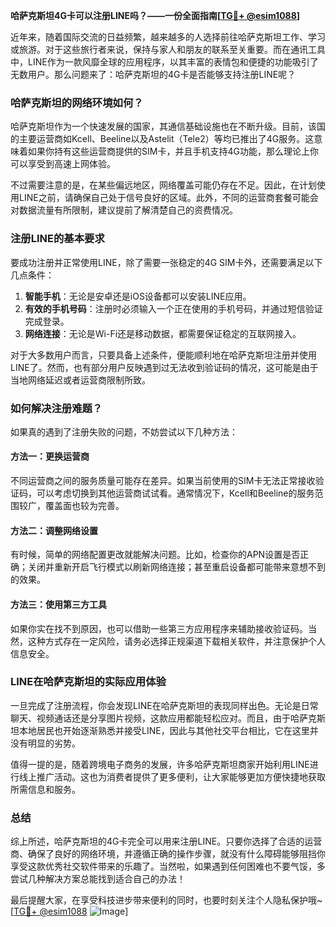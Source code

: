 **哈萨克斯坦4G卡可以注册LINE吗？——一份全面指南[[TG💪+ @esim1088](https://t.me/s/esim1088)]**

近年来，随着国际交流的日益频繁，越来越多的人选择前往哈萨克斯坦工作、学习或旅游。对于这些旅行者来说，保持与家人和朋友的联系至关重要。而在通讯工具中，LINE作为一款风靡全球的应用程序，以其丰富的表情包和便捷的功能吸引了无数用户。那么问题来了：哈萨克斯坦的4G卡是否能够支持注册LINE呢？

### 哈萨克斯坦的网络环境如何？

哈萨克斯坦作为一个快速发展的国家，其通信基础设施也在不断升级。目前，该国的主要运营商如Kcell、Beeline以及Astelit（Tele2）等均已推出了4G服务。这意味着如果你持有这些运营商提供的SIM卡，并且手机支持4G功能，那么理论上你可以享受到高速上网体验。

不过需要注意的是，在某些偏远地区，网络覆盖可能仍存在不足。因此，在计划使用LINE之前，请确保自己处于信号良好的区域。此外，不同的运营商套餐可能会对数据流量有所限制，建议提前了解清楚自己的资费情况。

### 注册LINE的基本要求

要成功注册并正常使用LINE，除了需要一张稳定的4G SIM卡外，还需要满足以下几点条件：

1. **智能手机**：无论是安卓还是iOS设备都可以安装LINE应用。
2. **有效的手机号码**：注册时必须输入一个正在使用的手机号码，并通过短信验证完成登录。
3. **网络连接**：无论是Wi-Fi还是移动数据，都需要保证稳定的互联网接入。

对于大多数用户而言，只要具备上述条件，便能顺利地在哈萨克斯坦注册并使用LINE了。然而，也有部分用户反映遇到过无法收到验证码的情况，这可能是由于当地网络延迟或者运营商限制所致。

### 如何解决注册难题？

如果真的遇到了注册失败的问题，不妨尝试以下几种方法：

#### 方法一：更换运营商
不同运营商之间的服务质量可能存在差异。如果当前使用的SIM卡无法正常接收验证码，可以考虑切换到其他运营商试试看。通常情况下，Kcell和Beeline的服务范围较广，覆盖面也较为完善。

#### 方法二：调整网络设置
有时候，简单的网络配置更改就能解决问题。比如，检查你的APN设置是否正确；关闭并重新开启飞行模式以刷新网络连接；甚至重启设备都可能带来意想不到的效果。

#### 方法三：使用第三方工具
如果你实在找不到原因，也可以借助一些第三方应用程序来辅助接收验证码。当然，这种方式存在一定风险，请务必选择正规渠道下载相关软件，并注意保护个人信息安全。

### LINE在哈萨克斯坦的实际应用体验

一旦完成了注册流程，你会发现LINE在哈萨克斯坦的表现同样出色。无论是日常聊天、视频通话还是分享图片视频，这款应用都能轻松应对。而且，由于哈萨克斯坦本地居民也开始逐渐熟悉并接受LINE，因此与其他社交平台相比，它在这里并没有明显的劣势。

值得一提的是，随着跨境电子商务的发展，许多哈萨克斯坦商家开始利用LINE进行线上推广活动。这也为消费者提供了更多便利，让大家能够更加方便快捷地获取所需信息和服务。

### 总结

综上所述，哈萨克斯坦的4G卡完全可以用来注册LINE。只要你选择了合适的运营商、确保了良好的网络环境，并遵循正确的操作步骤，就没有什么障碍能够阻挡你享受这款优秀社交软件带来的乐趣了。当然啦，如果遇到任何困难也不要气馁，多尝试几种解决方案总能找到适合自己的办法！

最后提醒大家，在享受科技进步带来便利的同时，也要时刻关注个人隐私保护哦~ [[TG💪+ @esim1088](https://t.me/s/esim1088) ![Image](https://i.postimg.cc/4NQfJmqS/Snipaste-2025-05-13-00-14-12.png)]